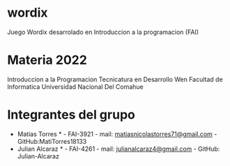# wordix
Juego Wordix desarrolado en Introduccion a la programacion (FAI)


# Materia 2022

Introduccion a la Programacion
Tecnicatura en Desarrollo Wen
Facultad de Informatica
Universidad Nacional Del Comahue


# Integrantes del grupo 

* Matias Torres *   - FAI-3921 - mail: matiasnicolastorres71@gmail.com - GitHub:MatiTorres18133
* Julian Alcaraz *   - FAI-4261 - mail: julianalcaraz4@gmail.com - GitHub: Julian-Alcaraz
